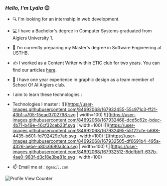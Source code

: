 ### _Hello, I'm Lydia_  😊
 


- 🔍 I'm looking for an internship in web development.
- 💻 I have a Bachelor's degree in Computer Systems graduated from Algiers University 1.
- 🎯 I’m currently preparing my Master's degree in Software Engineering at USTHB.
- ✍️ I worked as a Content Writer within ETIC club for two years. You can find our articles [here](https://etic-club.medium.com/).
- 🎨 I have one year experience in graphic design as a team member of School Of AI Algiers club.
-  I aim to learn these technologies : 
- Technologies I master :
![](https://user-images.githubusercontent.com/84692068/167932455-55c971c3-ff21-43b1-a705-15ead3702798.svg | width=100)
![](https://user-images.githubusercontent.com/84692068/167932468-dcd5c62c-bdec-4b71-b49e-46cf32ceb23f.svg | width=100)
![](https://user-images.githubusercontent.com/84692068/167932495-55122cfe-b688-4435-b601-fd792429e7ab.svg | width=100)
![](https://user-images.githubusercontent.com/84692068/167932505-df6691b4-495a-4326-aebe-a80c6680a3ca.svg | width=100)
![](https://user-images.githubusercontent.com/84692068/167932512-8dcfbbff-637b-4ae0-983f-d3c18e3be81c.svg | width=100)



- 📫 Email me at : `@gmail.com`





![Profile View Counter](https://komarev.com/ghpvc/?username=dzprojects)

